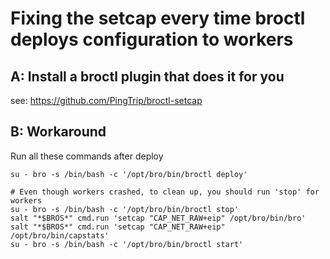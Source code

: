 # Fixing the setcap every time broctl deploys configuration to workers

## A: Install a broctl plugin that does it for you
see: https://github.com/PingTrip/broctl-setcap


## B: Workaround

Run all these commands after deploy

```
su - bro -s /bin/bash -c '/opt/bro/bin/broctl deploy'

# Even though workers crashed, to clean up, you should run 'stop' for workers
su - bro -s /bin/bash -c '/opt/bro/bin/broctl stop' 
salt "*$BROS*" cmd.run 'setcap "CAP_NET_RAW+eip" /opt/bro/bin/bro'
salt "*$BROS*" cmd.run 'setcap "CAP_NET_RAW+eip" /opt/bro/bin/capstats'
su - bro -s /bin/bash -c '/opt/bro/bin/broctl start' 
```

